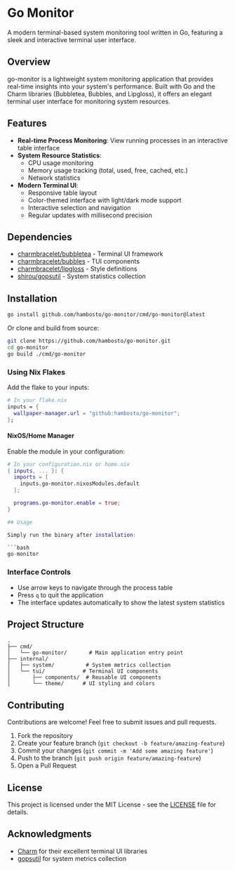 # Go Monitor

A modern terminal-based system monitoring tool written in Go, featuring a sleek and interactive terminal user interface.

## Overview

go-monitor is a lightweight system monitoring application that provides real-time insights into your system's performance. Built with Go and the Charm libraries (Bubbletea, Bubbles, and Lipgloss), it offers an elegant terminal user interface for monitoring system resources.

## Features

- **Real-time Process Monitoring**: View running processes in an interactive table interface
- **System Resource Statistics**:
  - CPU usage monitoring
  - Memory usage tracking (total, used, free, cached, etc.)
  - Network statistics
- **Modern Terminal UI**:
  - Responsive table layout
  - Color-themed interface with light/dark mode support
  - Interactive selection and navigation
  - Regular updates with millisecond precision

## Dependencies

- [charmbracelet/bubbletea](https://github.com/charmbracelet/bubbletea) - Terminal UI framework
- [charmbracelet/bubbles](https://github.com/charmbracelet/bubbles) - TUI components
- [charmbracelet/lipgloss](https://github.com/charmbracelet/lipgloss) - Style definitions
- [shirou/gopsutil](https://github.com/shirou/gopsutil) - System statistics collection

## Installation

```bash
go install github.com/hambosto/go-monitor/cmd/go-monitor@latest
```

Or clone and build from source:

```bash
git clone https://github.com/hambosto/go-monitor.git
cd go-monitor
go build ./cmd/go-monitor
```

### Using Nix Flakes

Add the flake to your inputs:

```nix
# In your flake.nix
inputs = {
  wallpaper-manager.url = "github:hambosto/go-monitor";
};
```

#### NixOS/Home Manager

Enable the module in your configuration:

```nix
# In your configuration.nix or home.nix
{ inputs, ... }: {
  imports = [
    inputs.go-monitor.nixosModules.default
  ];

  programs.go-monitor.enable = true;
}

## Usage

Simply run the binary after installation:

```bash
go-monitor
```

### Interface Controls

- Use arrow keys to navigate through the process table
- Press `q` to quit the application
- The interface updates automatically to show the latest system statistics

## Project Structure

```
.
├── cmd/
│   └── go-monitor/       # Main application entry point
├── internal/
│   ├── system/          # System metrics collection
│   └── tui/            # Terminal UI components
│       ├── components/  # Reusable UI components
│       └── theme/      # UI styling and colors
```

## Contributing

Contributions are welcome! Feel free to submit issues and pull requests.

1. Fork the repository
2. Create your feature branch (`git checkout -b feature/amazing-feature`)
3. Commit your changes (`git commit -m 'Add some amazing feature'`)
4. Push to the branch (`git push origin feature/amazing-feature`)
5. Open a Pull Request

## License

This project is licensed under the MIT License - see the [LICENSE](LICENSE) file for details.

## Acknowledgments

- [Charm](https://charm.sh/) for their excellent terminal UI libraries
- [gopsutil](https://github.com/shirou/gopsutil) for system metrics collection